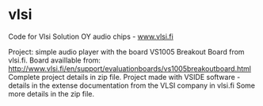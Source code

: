 # vlsi
Code for Vlsi Solution OY audio chips -  www.vlsi.fi

Project: simple audio player with the board VS1005 Breakout Board from vlsi.fi.
Board availlable from:  http://www.vlsi.fi/en/support/evaluationboards/vs1005breakoutboard.html
Complete project details in zip file.
Project made with VSIDE software - details in the extense documentation from the VLSI company in vlsi.fi
Some more details in the zip file.


